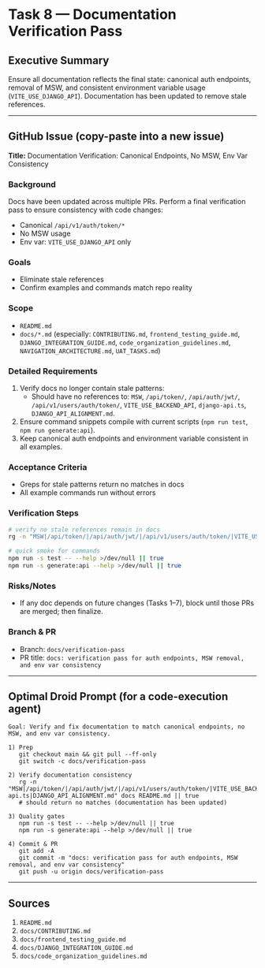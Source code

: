 # Task 8 — Documentation Verification Pass

## Executive Summary
Ensure all documentation reflects the final state: canonical auth endpoints, removal of MSW, and consistent environment variable usage (`VITE_USE_DJANGO_API`). Documentation has been updated to remove stale references.

---

## GitHub Issue (copy-paste into a new issue)

**Title:** Documentation Verification: Canonical Endpoints, No MSW, Env Var Consistency

### Background
Docs have been updated across multiple PRs. Perform a final verification pass to ensure consistency with code changes:
- Canonical `/api/v1/auth/token/*`
- No MSW usage
- Env var: `VITE_USE_DJANGO_API` only

### Goals
- Eliminate stale references
- Confirm examples and commands match repo reality

### Scope
- `README.md`
- `docs/*.md` (especially: `CONTRIBUTING.md`, `frontend_testing_guide.md`, `DJANGO_INTEGRATION_GUIDE.md`, `code_organization_guidelines.md`, `NAVIGATION_ARCHITECTURE.md`, `UAT_TASKS.md`)

### Detailed Requirements
1) Verify docs no longer contain stale patterns:
   - Should have no references to: `MSW`, `/api/token/`, `/api/auth/jwt/`, `/api/v1/users/auth/token/`, `VITE_USE_BACKEND_API`, `django-api.ts`, `DJANGO_API_ALIGNMENT.md`.
2) Ensure command snippets compile with current scripts (`npm run test`, `npm run generate:api`).
3) Keep canonical auth endpoints and environment variable consistent in all examples.

### Acceptance Criteria
- Greps for stale patterns return no matches in docs
- All example commands run without errors

### Verification Steps
```bash
# verify no stale references remain in docs
rg -n "MSW|/api/token/|/api/auth/jwt/|/api/v1/users/auth/token/|VITE_USE_BACKEND_API|django-api.ts|DJANGO_API_ALIGNMENT.md" docs README.md || echo "OK"

# quick smoke for commands
npm run -s test -- --help >/dev/null || true
npm run -s generate:api --help >/dev/null || true
```

### Risks/Notes
- If any doc depends on future changes (Tasks 1–7), block until those PRs are merged; then finalize.

### Branch & PR
- Branch: `docs/verification-pass`
- PR title: `docs: verification pass for auth endpoints, MSW removal, and env var consistency`

---

## Optimal Droid Prompt (for a code-execution agent)

```
Goal: Verify and fix documentation to match canonical endpoints, no MSW, and env var consistency.

1) Prep
   git checkout main && git pull --ff-only
   git switch -c docs/verification-pass

2) Verify documentation consistency
   rg -n "MSW|/api/token/|/api/auth/jwt/|/api/v1/users/auth/token/|VITE_USE_BACKEND_API|django-api.ts|DJANGO_API_ALIGNMENT.md" docs README.md || true
   # should return no matches (documentation has been updated)

3) Quality gates
   npm run -s test -- --help >/dev/null || true
   npm run -s generate:api --help >/dev/null || true

4) Commit & PR
   git add -A
   git commit -m "docs: verification pass for auth endpoints, MSW removal, and env var consistency"
   git push -u origin docs/verification-pass
```

---

## Sources
1. `README.md`
2. `docs/CONTRIBUTING.md`
3. `docs/frontend_testing_guide.md`
4. `docs/DJANGO_INTEGRATION_GUIDE.md`
5. `docs/code_organization_guidelines.md`
